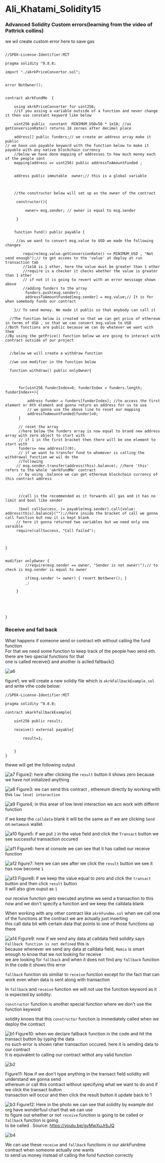 # Ali_Khatami_Solidity15
### Advanced Solidity Custom errors(learning from the video of Pattrick collins)
we wil create custom error here to save gas
```

//SPDX-License-Identifier:MIT

pragma solidity ^0.8.8;

import "./akrkPriceConvertor.sol";


error NotOwner();


contract akrkFundMe  {

    using akrkPriceConverter for uint256;
    //if you assing a variable outside of a function and never change it then use constant keyword like below

    uint256 public  constant  MINIMUM_USD=50 * 1e18; //as getConversionRate() returns 18 zeroes after decimel place
 
    address[] public funders;// we create an address array make it public 
// we have use payable keyword with the function below to make it payable with any native blockchain currency
    //below we have done mapping of addresses to how much money each of the people sent
    mapping(address => uint256) public addressToAmountFunded ;


    address public immutable  owner;// this is a global variable



    //the constructor below will set up as the owner of the contract

     constructor(){

         owner= msg.sender; // owner is equal to msg.sender

     }


    function fund() public payable {
     
     //as we want to convert msg.value to USD we made the following changes
       
        require(msg.value.getConversionRate() >= MINIMUM_USD , "Not send enough");// to get accees to the 'value' at deploy at run transaction tab
        //1e18 is 1 ether, here the value must be greater than 1 ether
        //require is a checker it checks whether the value is greater than 1 ether
        // if not it is going to revert with an error messsage shown above
        //adding funders to the array 
         funders.push(msg.sender);
         addressToAmountFunded[msg.sender] = msg.value;// It is for when somebody funds our contract

    }// To send money. We made it public so that anybody can call it

  //The function below is created so that we can get price of ethereum in terms of USD , so that we can convert msg.value to USD
//Both functions are public because we can do whatever we want with them
//By using the getPrice() function below we are going to interact with contract outside of our project
  

  //below we will create a withdraw function

  //we use modifier in the function below

  function withdraw() public onlyOwner{

      

      for(uint256 funderIndex=0; funderIndex < funders.length; funderIndex++){

          address funder = funders[funderIndex]; //to access the first element or 0th element and gonna return an address for us to use
          // we gonna use the above line to reset our mapping 
          addressToAmountFunded[funder]=0;
      }

      // reset the array
      //here below the funders array is now equal to brand new address array with zero object to start with
      // if 1 in the first bracket then there will be one element to start with
      funders= new address[](0);
      // if we want to transfer fund to whomever is calling the withdrawal function we wil do the 
      //following
     // msg.sender.transfer(address(this).balance); //here 'this' refers to the whole 'akrkFundMe' contract
      // by using .balance we can get ethereum blockchain currency of this contract address 

      

      //call is the recommended as it forwards all gas and it has no limit and bool like sender

      (bool callSuccess, )= payable(msg.sender).call{value: address(this).balance}("");//here inside the bracket of call we gonna call function but now it is kept blank
     // here it gonna returned two variables but we need only one varaible
     require(callSuccess, "Call failed");


     
}


modifier onlyOwner {
         //require(msg.sender == owner, "Sender is not owner!");// to check is msg.sender is equal to owner

         if(msg.sender != owner) { revert NotOwner(); }
         _;
    
     }

  
   
    

}

```


### Receive and fall back

What happens if someone send or contract eth without calling the fund function<br>
For that we need some function to keep track of the people hwo send eth. there are two special functions for that<br>
one is called receive() and another is aclled fallback() <br>

![a6](https://github.com/C191068/Ali_Khatami_Solidity15/assets/89090776/ce950adc-055c-4125-9b5b-76f10b5367e2)

figure1; we will create a new solidiy file which is ```akrkFallbackExample.sol```  and write vthe code below:

```
//SPDX-License-Identifier:MIT

pragma solidity ^0.8.8;

contract akarkfallbackExample{

    uint256 public result;

    receive() external payable{

        result=1;


    }
}

```

thewe will get the following output <br>

![a7](https://github.com/C191068/Ali_Khatami_Solidity15/assets/89090776/7a997a58-30af-403a-a48a-d1b1c2ae9b57)
Figure2: here after clicking the ```result``` button it shows zero because we have not initialized anything <br>

![a8](https://github.com/C191068/Ali_Khatami_Solidity15/assets/89090776/36628526-bca6-4cc4-9da5-e6b677cfbf32)
Figure3: we can send this contract , ethereum directly by working with this ```low level interaction```<br>


![a9](https://github.com/C191068/Ali_Khatami_Solidity15/assets/89090776/966b7791-e25f-49c4-8a84-0511d3d684cd)
Figure4; in this arear of low level interaction we acn work with differnt function<br>

if we keep the ```calldata``` blank it will be the same as if we are clicking ```Send``` on ```metamask``` wallet<br>

![a10](https://github.com/C191068/Ali_Khatami_Solidity15/assets/89090776/76b862d2-dd84-4334-a3b9-dffabde64710)
figure5: if we put ```1``` in the value field and click the ```Transact``` button we see successful transaction occured 

![a11](https://github.com/C191068/Ali_Khatami_Solidity15/assets/89090776/e38d22d9-18ce-4db2-920f-45af30089781)
Figure6: here at console we can see that it has called our receive function<br>

![a12](https://github.com/C191068/Ali_Khatami_Solidity15/assets/89090776/3b96e5b2-9c87-4641-b4ba-7e963f76c979)
figure7: here we can see after we click the ```result``` button we see it has now become ```1```<br>

![a13](https://github.com/C191068/Ali_Khatami_Solidity15/assets/89090776/83765a2c-a375-4ecc-8703-16a97a898aaf)
Figure8: if we keep the value equal to zero and click the ```transact``` button and then click ```result``` button<br>
it will also give ouput as ```1```<br>

our receive function gets executed anytime we send a transaction to this now and we don't specify a function and we keep the calldata blank<br>

When working with any other contract like ```akrkFundme.sol``` when we call one of the functions at the contract we are actually just inserting <br>
this call data bit with certain data that points to one of those functions up there <br>

![a14](https://github.com/C191068/Ali_Khatami_Solidity15/assets/89090776/61105c62-1488-408d-9bf7-fb77baec7d84)
Figure9: now if we send any data at calldata field solidity says ```Fallback function is not defined``` this is<br>
because whenever we send any data at calldata field, ```Remix``` is smart enough to know that we not looking for receive<br>
we are looking for ```fallback``` and when it does not find any ```fallback``` function in the code it shows this error <br>

```fallback``` function sis similiar to ```receive``` function except for the fact that can work even when data is sent along with transaction

In ```fallback``` and ```receive``` function we will not use the function keyword as it is expected by solidity.<br>

```constructor``` function is another special function where we don't use the function keyword<br>

solidity knows that this ```constructor``` function is immediately called when we deploy the contract<br>


![b1](https://github.com/C191068/Ali_Khatami_Solidity15/assets/89090776/02387998-fb86-4b2a-a561-03f2bc33f453)
Figure10: when we declare fallback function in the code and hit the transact button by typing the data <br>
no such error is shown raher transaction occured. here it is sending data to our contract <br>
It is equivalent to calling our contract withot any valid function <br>

![b2](https://github.com/C191068/Ali_Khatami_Solidity15/assets/89090776/11d61709-71ea-40e9-878d-55cdb8678e11)

Figure11: Now if we don't type anything in the transact field solidity will understand we gonna send <br>
ethereum or call this contract without specifying what we want to do and if we click the transact button <br>
transaction will occur and then click the result button it update back to 1 <br>

![b3](https://github.com/C191068/Ali_Khatami_Solidity15/assets/89090776/066de972-23d1-40f7-b8fe-b1f760254758)
Figure12: Here in the photo we can see that solidity by example dot org have wonderfuul chart that we can use<br>
to figure out whether or not ```receive``` function is going to be called or ```fallback``` function is going<br>
to be called . Source: https://youtu.be/gyMwXuJrbJQ



![b4](https://github.com/C191068/Ali_Khatami_Solidity15/assets/89090776/e0543fc4-2100-4a1c-a318-80d3f13d0e16)

We can use these ```receive``` and ```fallback``` functions in our akrkFundme contract when someone actually one wants <br>
to send us money instead of calling the fund function correctly 

























